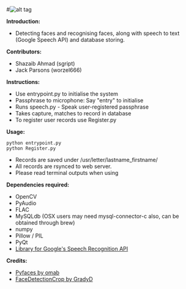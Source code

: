 #![alt tag](http://i.imgur.com/FFLYOQt.png)

**Introduction:**
* Detecting faces and recognising faces, along with speech to text (Google Speech API) and database storing. 

**Contributors:**
* Shazaib Ahmad (sgript)
* Jack Parsons  (worzel666)

**Instructions:**
* Use entrypoint.py to initialise the system
* Passphrase to microphone: Say "entry" to initialise 
* Runs speech.py - Speak user-registered passphrase
* Takes capture, matches to record in database
* To register user records use Register.py

**Usage:**

	python entrypoint.py
	python Register.py
	

* Records are saved under /usr/letter/lastname_firstname/
* All records are rsynced to web server. 
* Please read terminal outputs when using
	
**Dependencies required:**
* OpenCV
* PyAudio
* FLAC
* MySQLdb (OSX users may need mysql-connector-c also, can be obtained through brew)
* numpy
* Pillow / PIL
* PyQt 
* [Library for Google's Speech Recognition API](https://pypi.python.org/pypi/SpeechRecognition/)

<!-- **To-do:**
* Finish GUI / Polish
* Ensure user exists in the database (as well as being "active") before letting them in
* Test for compatability with administrator portal
* Check user's status is "active" in the system
* Read only for speech.txt(?)
* Program to executables and package files to port dependencies  -->

**Credits:**
* [Pyfaces by omab](https://github.com/omab/faces/tree/master/pyfaces)
* [FaceDetectionCrop by GradyD](https://github.com/GradyD/FaceDetectionCrop)



